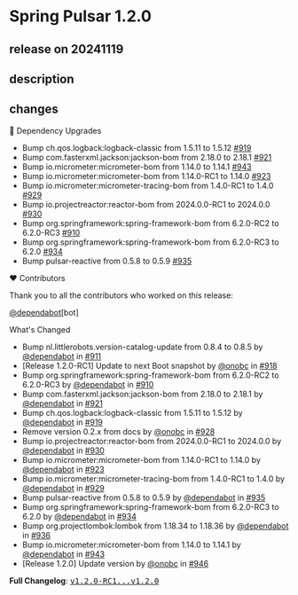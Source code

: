 # Spring Pulsar 1.2.0

## release on 20241119
## description
## changes
🔨 Dependency Upgrades

* Bump ch.qos.logback:logback-classic from 1.5.11 to 1.5.12 <a href="https://github.com/spring-projects/spring-pulsar/pull/919" data-hovercard-type="pull_request" data-hovercard-url="/spring-projects/spring-pulsar/pull/919/hovercard">#919</a>
* Bump com.fasterxml.jackson:jackson-bom from 2.18.0 to 2.18.1 <a href="https://github.com/spring-projects/spring-pulsar/pull/921" data-hovercard-type="pull_request" data-hovercard-url="/spring-projects/spring-pulsar/pull/921/hovercard">#921</a>
* Bump io.micrometer:micrometer-bom from 1.14.0 to 1.14.1 <a href="https://github.com/spring-projects/spring-pulsar/pull/943" data-hovercard-type="pull_request" data-hovercard-url="/spring-projects/spring-pulsar/pull/943/hovercard">#943</a>
* Bump io.micrometer:micrometer-bom from 1.14.0-RC1 to 1.14.0 <a href="https://github.com/spring-projects/spring-pulsar/pull/923" data-hovercard-type="pull_request" data-hovercard-url="/spring-projects/spring-pulsar/pull/923/hovercard">#923</a>
* Bump io.micrometer:micrometer-tracing-bom from 1.4.0-RC1 to 1.4.0 <a href="https://github.com/spring-projects/spring-pulsar/pull/929" data-hovercard-type="pull_request" data-hovercard-url="/spring-projects/spring-pulsar/pull/929/hovercard">#929</a>
* Bump io.projectreactor:reactor-bom from 2024.0.0-RC1 to 2024.0.0 <a href="https://github.com/spring-projects/spring-pulsar/pull/930" data-hovercard-type="pull_request" data-hovercard-url="/spring-projects/spring-pulsar/pull/930/hovercard">#930</a>
* Bump org.springframework:spring-framework-bom from 6.2.0-RC2 to 6.2.0-RC3 <a href="https://github.com/spring-projects/spring-pulsar/pull/910" data-hovercard-type="pull_request" data-hovercard-url="/spring-projects/spring-pulsar/pull/910/hovercard">#910</a>
* Bump org.springframework:spring-framework-bom from 6.2.0-RC3 to 6.2.0 <a href="https://github.com/spring-projects/spring-pulsar/pull/934" data-hovercard-type="pull_request" data-hovercard-url="/spring-projects/spring-pulsar/pull/934/hovercard">#934</a>
* Bump pulsar-reactive from 0.5.8 to 0.5.9 <a href="https://github.com/spring-projects/spring-pulsar/pull/935" data-hovercard-type="pull_request" data-hovercard-url="/spring-projects/spring-pulsar/pull/935/hovercard">#935</a>

❤️ Contributors

Thank you to all the contributors who worked on this release:

<a class="user-mention notranslate" data-hovercard-type="organization" data-hovercard-url="/orgs/dependabot/hovercard" data-octo-click="hovercard-link-click" data-octo-dimensions="link_type:self" href="https://github.com/dependabot">@dependabot</a>[bot]

What's Changed

* Bump nl.littlerobots.version-catalog-update from 0.8.4 to 0.8.5 by <a class="user-mention notranslate" data-hovercard-type="organization" data-hovercard-url="/orgs/dependabot/hovercard" data-octo-click="hovercard-link-click" data-octo-dimensions="link_type:self" href="https://github.com/dependabot">@dependabot</a> in <a class="issue-link js-issue-link" data-error-text="Failed to load title" data-id="2613069888" data-permission-text="Title is private" data-url="https://github.com/spring-projects/spring-pulsar/issues/911" data-hovercard-type="pull_request" data-hovercard-url="/spring-projects/spring-pulsar/pull/911/hovercard" href="https://github.com/spring-projects/spring-pulsar/pull/911">#911</a>
* [Release 1.2.0-RC1] Update to next Boot snapshot by <a class="user-mention notranslate" data-hovercard-type="user" data-hovercard-url="/users/onobc/hovercard" data-octo-click="hovercard-link-click" data-octo-dimensions="link_type:self" href="https://github.com/onobc">@onobc</a> in <a class="issue-link js-issue-link" data-error-text="Failed to load title" data-id="2614920985" data-permission-text="Title is private" data-url="https://github.com/spring-projects/spring-pulsar/issues/918" data-hovercard-type="pull_request" data-hovercard-url="/spring-projects/spring-pulsar/pull/918/hovercard" href="https://github.com/spring-projects/spring-pulsar/pull/918">#918</a>
* Bump org.springframework:spring-framework-bom from 6.2.0-RC2 to 6.2.0-RC3 by <a class="user-mention notranslate" data-hovercard-type="organization" data-hovercard-url="/orgs/dependabot/hovercard" data-octo-click="hovercard-link-click" data-octo-dimensions="link_type:self" href="https://github.com/dependabot">@dependabot</a> in <a class="issue-link js-issue-link" data-error-text="Failed to load title" data-id="2613069706" data-permission-text="Title is private" data-url="https://github.com/spring-projects/spring-pulsar/issues/910" data-hovercard-type="pull_request" data-hovercard-url="/spring-projects/spring-pulsar/pull/910/hovercard" href="https://github.com/spring-projects/spring-pulsar/pull/910">#910</a>
* Bump com.fasterxml.jackson:jackson-bom from 2.18.0 to 2.18.1 by <a class="user-mention notranslate" data-hovercard-type="organization" data-hovercard-url="/orgs/dependabot/hovercard" data-octo-click="hovercard-link-click" data-octo-dimensions="link_type:self" href="https://github.com/dependabot">@dependabot</a> in <a class="issue-link js-issue-link" data-error-text="Failed to load title" data-id="2620136546" data-permission-text="Title is private" data-url="https://github.com/spring-projects/spring-pulsar/issues/921" data-hovercard-type="pull_request" data-hovercard-url="/spring-projects/spring-pulsar/pull/921/hovercard" href="https://github.com/spring-projects/spring-pulsar/pull/921">#921</a>
* Bump ch.qos.logback:logback-classic from 1.5.11 to 1.5.12 by <a class="user-mention notranslate" data-hovercard-type="organization" data-hovercard-url="/orgs/dependabot/hovercard" data-octo-click="hovercard-link-click" data-octo-dimensions="link_type:self" href="https://github.com/dependabot">@dependabot</a> in <a class="issue-link js-issue-link" data-error-text="Failed to load title" data-id="2617261010" data-permission-text="Title is private" data-url="https://github.com/spring-projects/spring-pulsar/issues/919" data-hovercard-type="pull_request" data-hovercard-url="/spring-projects/spring-pulsar/pull/919/hovercard" href="https://github.com/spring-projects/spring-pulsar/pull/919">#919</a>
* Remove version 0.2.x from docs by <a class="user-mention notranslate" data-hovercard-type="user" data-hovercard-url="/users/onobc/hovercard" data-octo-click="hovercard-link-click" data-octo-dimensions="link_type:self" href="https://github.com/onobc">@onobc</a> in <a class="issue-link js-issue-link" data-error-text="Failed to load title" data-id="2653151938" data-permission-text="Title is private" data-url="https://github.com/spring-projects/spring-pulsar/issues/928" data-hovercard-type="pull_request" data-hovercard-url="/spring-projects/spring-pulsar/pull/928/hovercard" href="https://github.com/spring-projects/spring-pulsar/pull/928">#928</a>
* Bump io.projectreactor:reactor-bom from 2024.0.0-RC1 to 2024.0.0 by <a class="user-mention notranslate" data-hovercard-type="organization" data-hovercard-url="/orgs/dependabot/hovercard" data-octo-click="hovercard-link-click" data-octo-dimensions="link_type:self" href="https://github.com/dependabot">@dependabot</a> in <a class="issue-link js-issue-link" data-error-text="Failed to load title" data-id="2654168466" data-permission-text="Title is private" data-url="https://github.com/spring-projects/spring-pulsar/issues/930" data-hovercard-type="pull_request" data-hovercard-url="/spring-projects/spring-pulsar/pull/930/hovercard" href="https://github.com/spring-projects/spring-pulsar/pull/930">#930</a>
* Bump io.micrometer:micrometer-bom from 1.14.0-RC1 to 1.14.0 by <a class="user-mention notranslate" data-hovercard-type="organization" data-hovercard-url="/orgs/dependabot/hovercard" data-octo-click="hovercard-link-click" data-octo-dimensions="link_type:self" href="https://github.com/dependabot">@dependabot</a> in <a class="issue-link js-issue-link" data-error-text="Failed to load title" data-id="2651018170" data-permission-text="Title is private" data-url="https://github.com/spring-projects/spring-pulsar/issues/923" data-hovercard-type="pull_request" data-hovercard-url="/spring-projects/spring-pulsar/pull/923/hovercard" href="https://github.com/spring-projects/spring-pulsar/pull/923">#923</a>
* Bump io.micrometer:micrometer-tracing-bom from 1.4.0-RC1 to 1.4.0 by <a class="user-mention notranslate" data-hovercard-type="organization" data-hovercard-url="/orgs/dependabot/hovercard" data-octo-click="hovercard-link-click" data-octo-dimensions="link_type:self" href="https://github.com/dependabot">@dependabot</a> in <a class="issue-link js-issue-link" data-error-text="Failed to load title" data-id="2654168372" data-permission-text="Title is private" data-url="https://github.com/spring-projects/spring-pulsar/issues/929" data-hovercard-type="pull_request" data-hovercard-url="/spring-projects/spring-pulsar/pull/929/hovercard" href="https://github.com/spring-projects/spring-pulsar/pull/929">#929</a>
* Bump pulsar-reactive from 0.5.8 to 0.5.9 by <a class="user-mention notranslate" data-hovercard-type="organization" data-hovercard-url="/orgs/dependabot/hovercard" data-octo-click="hovercard-link-click" data-octo-dimensions="link_type:self" href="https://github.com/dependabot">@dependabot</a> in <a class="issue-link js-issue-link" data-error-text="Failed to load title" data-id="2660663351" data-permission-text="Title is private" data-url="https://github.com/spring-projects/spring-pulsar/issues/935" data-hovercard-type="pull_request" data-hovercard-url="/spring-projects/spring-pulsar/pull/935/hovercard" href="https://github.com/spring-projects/spring-pulsar/pull/935">#935</a>
* Bump org.springframework:spring-framework-bom from 6.2.0-RC3 to 6.2.0 by <a class="user-mention notranslate" data-hovercard-type="organization" data-hovercard-url="/orgs/dependabot/hovercard" data-octo-click="hovercard-link-click" data-octo-dimensions="link_type:self" href="https://github.com/dependabot">@dependabot</a> in <a class="issue-link js-issue-link" data-error-text="Failed to load title" data-id="2660663194" data-permission-text="Title is private" data-url="https://github.com/spring-projects/spring-pulsar/issues/934" data-hovercard-type="pull_request" data-hovercard-url="/spring-projects/spring-pulsar/pull/934/hovercard" href="https://github.com/spring-projects/spring-pulsar/pull/934">#934</a>
* Bump org.projectlombok:lombok from 1.18.34 to 1.18.36 by <a class="user-mention notranslate" data-hovercard-type="organization" data-hovercard-url="/orgs/dependabot/hovercard" data-octo-click="hovercard-link-click" data-octo-dimensions="link_type:self" href="https://github.com/dependabot">@dependabot</a> in <a class="issue-link js-issue-link" data-error-text="Failed to load title" data-id="2660663412" data-permission-text="Title is private" data-url="https://github.com/spring-projects/spring-pulsar/issues/936" data-hovercard-type="pull_request" data-hovercard-url="/spring-projects/spring-pulsar/pull/936/hovercard" href="https://github.com/spring-projects/spring-pulsar/pull/936">#936</a>
* Bump io.micrometer:micrometer-bom from 1.14.0 to 1.14.1 by <a class="user-mention notranslate" data-hovercard-type="organization" data-hovercard-url="/orgs/dependabot/hovercard" data-octo-click="hovercard-link-click" data-octo-dimensions="link_type:self" href="https://github.com/dependabot">@dependabot</a> in <a class="issue-link js-issue-link" data-error-text="Failed to load title" data-id="2667055450" data-permission-text="Title is private" data-url="https://github.com/spring-projects/spring-pulsar/issues/943" data-hovercard-type="pull_request" data-hovercard-url="/spring-projects/spring-pulsar/pull/943/hovercard" href="https://github.com/spring-projects/spring-pulsar/pull/943">#943</a>
* [Release 1.2.0] Update version by <a class="user-mention notranslate" data-hovercard-type="user" data-hovercard-url="/users/onobc/hovercard" data-octo-click="hovercard-link-click" data-octo-dimensions="link_type:self" href="https://github.com/onobc">@onobc</a> in <a class="issue-link js-issue-link" data-error-text="Failed to load title" data-id="2670280475" data-permission-text="Title is private" data-url="https://github.com/spring-projects/spring-pulsar/issues/946" data-hovercard-type="pull_request" data-hovercard-url="/spring-projects/spring-pulsar/pull/946/hovercard" href="https://github.com/spring-projects/spring-pulsar/pull/946">#946</a>

<strong>Full Changelog</strong>: <a class="commit-link" href="https://github.com/spring-projects/spring-pulsar/compare/v1.2.0-RC1...v1.2.0"><tt>v1.2.0-RC1...v1.2.0</tt></a>


